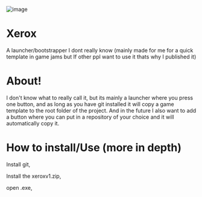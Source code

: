 ![image](https://github.com/Ethan-makes-music/Xerox/assets/94811149/594e608a-794a-4621-aae0-e03a4f598dbb)


# Xerox
A launcher/bootstrapper I dont really know (mainly made for me for a quick template in game jams but If other ppl want to use it thats why I published it)

# About!
I don't know what to really call it, but its mainly a launcher where you press one button, and as long as you have git installed it will copy a game template to the root folder of the project. And in the future I also want to add a button where you can put in a repository of your choice and it will automatically copy it.

# How to install/Use (more in depth)
Install git,

Install the xeroxv1.zip,

open .exe,
